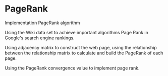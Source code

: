 # PageRank
Implementation PageRank algorithm

Using the Wiki data set to achieve important algorithms Page Rank in Google's search engine rankings.

Using adjacency matrix to construct the web page, using the relationship between the relationship matrix to calculate and build the PageRank of each page.

Using the PageRank convergence value to implement page rank.
